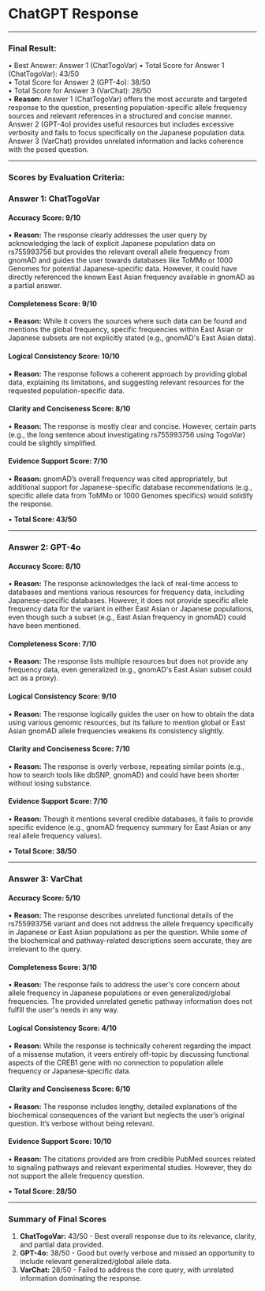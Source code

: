 # ChatGPT Response

---

### Final Result:
  • Best Answer: Answer 1 (ChatTogoVar)
  • Total Score for Answer 1 (ChatTogoVar): 43/50  
  • Total Score for Answer 2 (GPT-4o): 38/50  
  • Total Score for Answer 3 (VarChat): 28/50  
  • **Reason:** Answer 1 (ChatTogoVar) offers the most accurate and targeted response to the question, presenting population-specific allele frequency sources and relevant references in a structured and concise manner. Answer 2 (GPT-4o) provides useful resources but includes excessive verbosity and fails to focus specifically on the Japanese population data. Answer 3 (VarChat) provides unrelated information and lacks coherence with the posed question.

---

### Scores by Evaluation Criteria:

### **Answer 1: ChatTogoVar**
#### Accuracy Score: 9/10  
  • **Reason:** The response clearly addresses the user query by acknowledging the lack of explicit Japanese population data on rs755993756 but provides the relevant overall allele frequency from gnomAD and guides the user towards databases like ToMMo or 1000 Genomes for potential Japanese-specific data. However, it could have directly referenced the known East Asian frequency available in gnomAD as a partial answer.
  
#### Completeness Score: 9/10  
  • **Reason:** While it covers the sources where such data can be found and mentions the global frequency, specific frequencies within East Asian or Japanese subsets are not explicitly stated (e.g., gnomAD's East Asian data).

#### Logical Consistency Score: 10/10  
  • **Reason:** The response follows a coherent approach by providing global data, explaining its limitations, and suggesting relevant resources for the requested population-specific data.

#### Clarity and Conciseness Score: 8/10  
  • **Reason:** The response is mostly clear and concise. However, certain parts (e.g., the long sentence about investigating rs755993756 using TogoVar) could be slightly simplified.

#### Evidence Support Score: 7/10  
  • **Reason:** gnomAD’s overall frequency was cited appropriately, but additional support for Japanese-specific database recommendations (e.g., specific allele data from ToMMo or 1000 Genomes specifics) would solidify the response.

  • **Total Score: 43/50**

---

### **Answer 2: GPT-4o**
#### Accuracy Score: 8/10  
  • **Reason:** The response acknowledges the lack of real-time access to databases and mentions various resources for frequency data, including Japanese-specific databases. However, it does not provide specific allele frequency data for the variant in either East Asian or Japanese populations, even though such a subset (e.g., East Asian frequency in gnomAD) could have been mentioned.

#### Completeness Score: 7/10  
  • **Reason:** The response lists multiple resources but does not provide any frequency data, even generalized (e.g., gnomAD's East Asian subset could act as a proxy).

#### Logical Consistency Score: 9/10  
  • **Reason:** The response logically guides the user on how to obtain the data using various genomic resources, but its failure to mention global or East Asian gnomAD allele frequencies weakens its consistency slightly.

#### Clarity and Conciseness Score: 7/10  
  • **Reason:** The response is overly verbose, repeating similar points (e.g., how to search tools like dbSNP, gnomAD) and could have been shorter without losing substance.

#### Evidence Support Score: 7/10  
  • **Reason:** Though it mentions several credible databases, it fails to provide specific evidence (e.g., gnomAD frequency summary for East Asian or any real allele frequency values).

  • **Total Score: 38/50**

---

### **Answer 3: VarChat**
#### Accuracy Score: 5/10  
  • **Reason:** The response describes unrelated functional details of the rs755993756 variant and does not address the allele frequency specifically in Japanese or East Asian populations as per the question. While some of the biochemical and pathway-related descriptions seem accurate, they are irrelevant to the query.

#### Completeness Score: 3/10  
  • **Reason:** The response fails to address the user's core concern about allele frequency in Japanese populations or even generalized/global frequencies. The provided unrelated genetic pathway information does not fulfill the user's needs in any way.

#### Logical Consistency Score: 4/10  
  • **Reason:** While the response is technically coherent regarding the impact of a missense mutation, it veers entirely off-topic by discussing functional aspects of the CREB1 gene with no connection to population allele frequency or Japanese-specific data.

#### Clarity and Conciseness Score: 6/10  
  • **Reason:** The response includes lengthy, detailed explanations of the biochemical consequences of the variant but neglects the user’s original question. It’s verbose without being relevant.

#### Evidence Support Score: 10/10  
  • **Reason:** The citations provided are from credible PubMed sources related to signaling pathways and relevant experimental studies. However, they do not support the allele frequency question.

  • **Total Score: 28/50**

---

### **Summary of Final Scores**  
1. **ChatTogoVar:** 43/50 - Best overall response due to its relevance, clarity, and partial data provided.  
2. **GPT-4o:** 38/50 - Good but overly verbose and missed an opportunity to include relevant generalized/global allele data.  
3. **VarChat:** 28/50 - Failed to address the core query, with unrelated information dominating the response.  